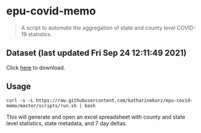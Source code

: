 # epu-covid-memo

> A script to automate the aggregation of state and county level COVID-19 statistics.

<!-- tmpl start -->

## Dataset (last updated Fri Sep 24 12:11:49 2021)

Click [here](https://covid-artifacts.s3.amazonaws.com/records/2021-9-24-121149-covid_artifact.xls) to download.

<!-- tmpl end -->

## Usage

```
curl -s -L https://raw.githubusercontent.com/katharinekurz/epu-covid-memo/master/scripts/run.sh | bash
```

This will generate and open an excel spreadsheet with county and state level statistics, state metadata, and 7 day deltas.